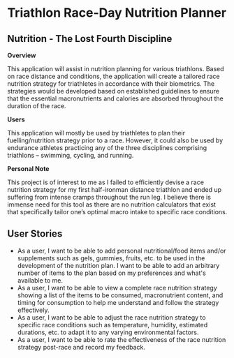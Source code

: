 # Triathlon Race-Day Nutrition Planner

## Nutrition - The Lost Fourth Discipline 

**Overview**

This application will assist in nutrition planning for various triathlons. Based on race distance and conditions, the application will create a tailored race nutrition strategy for triathletes in accordance with their biometrics. The strategies would be developed based on established guidelines to ensure that the essential macronutrients and calories are absorbed throughout the duration of the race.

**Users**

This application will mostly be used by triathletes to plan their fuelling/nutrition strategy prior to a race. However, it could also be used by endurance athletes practicing any of the three disciplines comprising triathlons – swimming, cycling, and running. 

**Personal Note**

This project is of interest to me as I failed to efficiently devise a race nutrition strategy for my first half-ironman distance triathlon and ended up suffering from intense cramps throughout the run leg. I believe there is immense need for this tool as there are no nutrition calculators that exist that specifically tailor one’s optimal macro intake to specific race conditions.

## User Stories

- As a user, I want to be able to add personal nutritional/food items and/or supplements such as gels, gummies, fruits, etc. to be used in the development of the nutrition plan. I want to be able to add an arbitrary number of items to the plan based on my preferences and what's available to me.
- As a user, I want to be able to view a complete race nutrition strategy showing a list of the items to be consumed, macronutrient content, and timing for consumption to help me understand and follow the strategy effectively.
- As a user, I want to be able to adjust the race nutrition strategy to specific race conditions such as temperature, humidity, estimated durations, etc. to adapt it to any varying environmental factors.
- As a user, I want to be able to rate the effectiveness of the race nutrition strategy post-race and record my feedback.